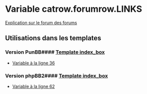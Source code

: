 # Variable catrow.forumrow.LINKS
[Explication sur le forum des forums](http://forum.forumactif.com/t294113-listing-des-variables#catrow.forumrow.LINKS)
## Utilisations dans les templates
### Version PunBB#### [Template index_box](punbb/index_box.md)
* [Variable à la ligne 36](../punbb/index_box.tpl#L36)
### Version phpBB2#### [Template index_box](subsilver/index_box.md)
* [Variable à la ligne 62](../subsilver/index_box.tpl#L62)